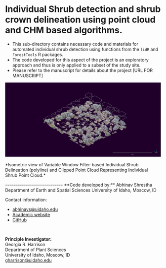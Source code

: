 # Individual Shrub detection and shrub crown delineation using point cloud and CHM based algorithms.

* This sub-directory contains necessary code and materials for automated individual shrub detection using functions from the `lidR` and `ForestTools` R packages. 
* The code developed for this aspect of the project is an exploratory approach and thus is only applied to a subset of the study site. 
* Please refer to the manuscript for details about the project [URL FOR MANUSCRIPT]

![Isometric view of Variable Window Filter-based Individual Shrub Delineation (polyline) and Clipped Point Cloud Representing Individual Shrub Point Cloud](Figures/VWF_DelineationsISO.bmp)  

<p>*Isometric view of Variable Window Filter-based Individual Shrub Delineation (polyline) and Clipped Point Cloud Representing Individual Shrub Point Cloud.*</p>
-----------------------------
**Code developed by:**  
Abhinav Shrestha  
Department of Earth and Spatial Sciences  
University of Idaho, Moscow, ID

Contact information: 
* abhinavs@uidaho.edu 
* [Academic website]( https://abhinavshrestha-41.github.io/)  
* [GitHub](https://github.com/abhinavshrestha-41)

<br>

**Principle Investigator:**  
Georgia R. Harrison  
Department of Plant Sciences  
University of Idaho, Moscow, ID  
gharrison@uidaho.edu

